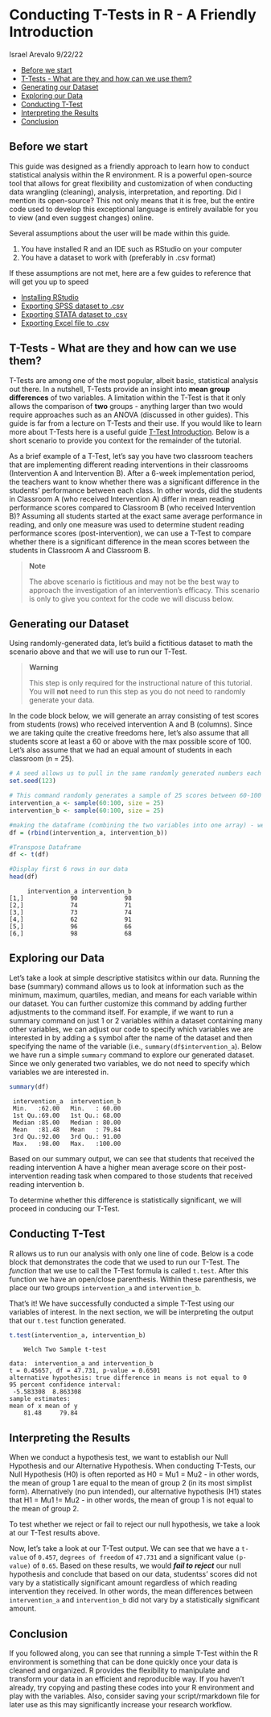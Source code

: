 Conducting T-Tests in R - A Friendly Introduction
================
Israel Arevalo
9/22/22

-   <a href="#before-we-start" id="toc-before-we-start">Before we start</a>
-   <a href="#t-tests---what-are-they-and-how-can-we-use-them"
    id="toc-t-tests---what-are-they-and-how-can-we-use-them">T-Tests - What
    are they and how can we use them?</a>
-   <a href="#generating-our-dataset"
    id="toc-generating-our-dataset">Generating our Dataset</a>
-   <a href="#exploring-our-data" id="toc-exploring-our-data">Exploring our
    Data</a>
-   <a href="#conducting-t-test" id="toc-conducting-t-test">Conducting
    T-Test</a>
-   <a href="#interpreting-the-results"
    id="toc-interpreting-the-results">Interpreting the Results</a>
-   <a href="#conclusion" id="toc-conclusion">Conclusion</a>

## Before we start

This guide was designed as a friendly approach to learn how to conduct
statistical analysis within the R environment. R is a powerful
open-source tool that allows for great flexibility and customization of
when conducting data wrangling (cleaning), analysis, interpretation, and
reporting. Did I mention its open-source? This not only means that it is
free, but the entire code used to develop this exceptional language is
entirely available for you to view (and even suggest changes) online.

Several assumptions about the user will be made within this guide.

1.  You have installed R and an IDE such as RStudio on your computer
2.  You have a dataset to work with (preferably in .csv format)

If these assumptions are not met, here are a few guides to reference
that will get you up to speed

-   [Installing
    RStudio](https://rstudio-education.github.io/hopr/starting.html)
-   [Exporting SPSS dataset to
    .csv](https://www.ibm.com/docs/en/spss-statistics/beta?topic=files-exporting-datasets)
-   [Exporting STATA dataset to
    .csv](https://stats.oarc.ucla.edu/stata/faq/how-do-i-export-stata-dta-files-to-comma-separated-files/)
-   [Exporting Excel file to
    .csv](https://support.microsoft.com/en-us/office/import-or-export-text-txt-or-csv-files-5250ac4c-663c-47ce-937b-339e391393ba)

## T-Tests - What are they and how can we use them?

T-Tests are among one of the most popular, albeit basic, statistical
analysis out there. In a nutshell, T-Tests provide an insight into
**mean group differences** of two variables. A limitation within the
T-Test is that it only allows the comparison of **two** groups -
anything larger than two would require approaches such as an ANOVA
(discussed in other guides). This guide is far from a lecture on T-Tests
and their use. If you would like to learn more about T-Tests here is a
useful guide [T-Test
Introduction](https://www.jmp.com/en_us/statistics-knowledge-portal/t-test.html).
Below is a short scenario to provide you context for the remainder of
the tutorial.

As a brief example of a T-Test, let’s say you have two classroom
teachers that are implementing different reading interventions in their
classrooms (Intervention A and Intervention B). After a 6-week
implementation period, the teachers want to know whether there was a
significant difference in the students’ performance between each class.
In other words, did the students in Classroom A (who received
Intervention A) differ in mean reading performance scores compared to
Classroom B (who received Intervention B)? Assuming all students started
at the exact same average performance in reading, and only one measure
was used to determine student reading performance scores
(post-intervention), we can use a T-Test to compare whether there is a
significant difference in the mean scores between the students in
Classroom A and Classroom B.

> **Note**
>
> The above scenario is fictitious and may not be the best way to
> approach the investigation of an intervention’s efficacy. This
> scenario is only to give you context for the code we will discuss
> below.

## Generating our Dataset

Using randomly-generated data, let’s build a fictitious dataset to math
the scenario above and that we will use to run our T-Test.

> **Warning**
>
> This step is only required for the instructional nature of this
> tutorial. You will **not** need to run this step as you do not need to
> randomly generate your data.

In the code block below, we will generate an array consisting of test
scores from students (rows) who received intervention A and B (columns).
Since we are taking quite the creative freedoms here, let’s also assume
that all students score at least a 60 or above with the max possible
score of 100. Let’s also assume that we had an equal amount of students
in each classroom (n = 25).

``` r
# A seed allows us to pull in the same randomly generated numbers each time we run this command. If we don't set a seed, we will generate different numbers each time we run this command
set.seed(123) 

# This command randomly generates a sample of 25 scores between 60-100 for each intervention group (a, b) 
intervention_a <- sample(60:100, size = 25)
intervention_b <- sample(60:100, size = 25)

#making the dataframe (combining the two variables into one array) - we will call it "df"
df = (rbind(intervention_a, intervention_b))

#Transpose Dataframe
df <- t(df) 

#Display first 6 rows in our data
head(df)
```

         intervention_a intervention_b
    [1,]             90             98
    [2,]             74             71
    [3,]             73             74
    [4,]             62             91
    [5,]             96             66
    [6,]             98             68

## Exploring our Data

Let’s take a look at simple descriptive statisitcs within our data.
Running the base (summary) command allows us to look at information such
as the minimum, maximum, quartiles, median, and means for each variable
within our dataset. You can further customize this command by adding
further adjustments to the command itself. For example, if we want to
run a summary command on just 1 or 2 variables within a dataset
containing many other variables, we can adjust our code to specify which
variables we are interested in by adding a `$` symbol after the name of
the dataset and then specifying the name of the variable (i.e.,
`summary(df$intervention_a`). Below we have run a simple `summary`
command to explore our generated dataset. Since we only generated two
variables, we do not need to specify which variables we are interested
in.

``` r
summary(df)
```

     intervention_a  intervention_b  
     Min.   :62.00   Min.   : 60.00  
     1st Qu.:69.00   1st Qu.: 68.00  
     Median :85.00   Median : 80.00  
     Mean   :81.48   Mean   : 79.84  
     3rd Qu.:92.00   3rd Qu.: 91.00  
     Max.   :98.00   Max.   :100.00  

Based on our summary output, we can see that students that received the
reading intervention A have a higher mean average score on their
post-intervention reading task when compared to those students that
received reading intervention b.

To determine whether this difference is statistically significant, we
will proceed in conducing our T-Test.

## Conducting T-Test

R allows us to run our analysis with only one line of code. Below is a
code block that demonstrates the code that we used to run our T-Test.
The *function* that we use to call the T-Test formula is called
`t.test`. After this function we have an open/close parenthesis. Within
these parenthesis, we place our two groups `intervention_a` and
`intervention_b`.

That’s it! We have successfully conducted a simple T-Test using our
variables of interest. In the next section, we will be interpreting the
output that our `t.test` function generated.

``` r
t.test(intervention_a, intervention_b)
```


        Welch Two Sample t-test

    data:  intervention_a and intervention_b
    t = 0.45657, df = 47.731, p-value = 0.6501
    alternative hypothesis: true difference in means is not equal to 0
    95 percent confidence interval:
     -5.583308  8.863308
    sample estimates:
    mean of x mean of y 
        81.48     79.84 

## Interpreting the Results

When we conduct a hypothesis test, we want to establish our Null
Hypothesis and our Alternative Hypothesis. When conducting T-Tests, our
Null Hypothesis (H0) is often reported as H0 = Mu1 = Mu2 - in other
words, the mean of group 1 are equal to the mean of group 2 (in its most
simplist form). Alternatively (no pun intended), our alternative
hypothesis (H1) states that H1 = Mu1 != Mu2 - in other words, the mean
of group 1 is not equal to the mean of group 2.

To test whether we reject or fail to reject our null hypothesis, we take
a look at our T-Test results above.

Now, let’s take a look at our T-Test output. We can see that we have a
`t-value` of `0.457`, `degrees of freedom` of `47.731` and a significant
value `(p-value)` of `0.65`. Based on these results, we would ***fail to
reject*** our null hypothesis and conclude that based on our data,
studentss’ scores did not vary by a statistically significant amount
regardless of which reading intervention they received. In other words,
the mean differences between `intervention_a` and `intervention_b` did
not vary by a statistically significant amount.

## Conclusion

If you followed along, you can see that running a simple T-Test within
the R environment is something that can be done quickly once your data
is cleaned and organized. R provides the flexibility to manipulate and
transform your data in an efficient and reproducible way. If you haven’t
already, try copying and pasting these codes into your R environment and
play with the variables. Also, consider saving your script/rmarkdown
file for later use as this may significantly increase your research
workflow.
